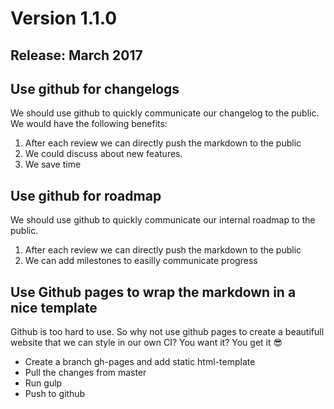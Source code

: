 # Version 1.1.0
## Release: March 2017
## Use github for changelogs
We should use github to quickly communicate our changelog to the public.
We would have the following benefits:
1. After each review we can directly push the markdown to the public
2. We could discuss about new features.
3. We save time

## Use github for roadmap
We should use github to quickly communicate our internal roadmap to the public.
1. After each review we can directly push the markdown to the public
2. We can add milestones to easilly communicate progress

## Use Github pages to wrap the markdown in a nice template
Github is too hard to use.
So why not use github pages to create a beautifull website that we can style
in our own CI? You want it? You get it :sunglasses:
- Create a branch gh-pages and add static html-template
- Pull the changes from master
- Run gulp
- Push to github
